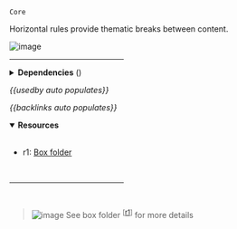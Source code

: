`Core` <!-- category start --><!-- category end -->

Horizontal rules provide thematic breaks between content.

![image](https://user-images.githubusercontent.com/3793636/119145842-a75b8200-ba0f-11eb-8606-4d48a83fa737.png)

<hr width="40%" />

<!-- toc start open="true" depthStart="3" depthEnd="5" --><!-- toc end -->

<details>
  <summary><strong>Dependencies</strong> (<!-- dependencyCount start --><!-- dependencyCount end -->)</summary><br />

<br />
</details>

<!-- usedby start open="true" -->

_{{usedby auto populates}}_

<!-- usedby end -->

<!-- backlinks start open="true" -->

_{{backlinks auto populates}}_

<!-- backlinks end -->

<a name="resources"></a>

<details open="true">
  <summary><strong>Resources</strong></summary><br />

- r1: [Box folder](https://ibm.ent.box.com/folder/81585819276)

<br />
</details>

<hr width="40%" />

<br />

> ![image](https://user-images.githubusercontent.com/3793636/117873919-f6faba80-b265-11eb-81a5-039bdcd822e8.png)
> See box folder <sup>[[r1](#resources)]</sup> for more details
